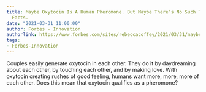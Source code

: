 ```yaml
---
title: Maybe Oxytocin Is A Human Pheromone. But Maybe There’s No Such Thing. In 15
  Facts.
date: "2021-03-31 11:00:00"
author: Forbes - Innovation
authorlink: https://www.forbes.com/sites/rebeccacoffey/2021/03/31/maybe-oxytocin-is-a-human-pheromone-but-maybe-theres-no-such-thing-in-15-facts/
tags:
- Forbes-Innovation
---
```

Couples easily generate oxytocin in each other. They do it by daydreaming about each other, by touching each other, and by making love. With oxytocin creating rushes of good feeling, humans want more, more, more of each other. Does this mean that oxytocin qualifies as a pheromone?